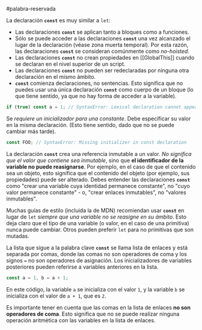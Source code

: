 #palabra-reservada

La declaración **`const`** es muy similar a `let`:  

- Las declaraciones **`const`** se aplican tanto a bloques como a funciones.  
- Sólo se puede acceder a las declaraciones **`const`** una vez alcanzado el lugar de la declaración (véase zona muerta temporal). Por esta razón, las declaraciones **`const`** se consideran comúnmente como _no-hoisted_.  
- Las declaraciones **`const`** no crean propiedades en [[GlobalThis]] cuando se declaran en el nivel superior de un script.  
- Las declaraciones **`const`** no pueden ser redeclaradas por ninguna otra declaración en el mismo ámbito.  
- **`const`** comienza declaraciones, no sentencias. Esto significa que no puedes usar una única declaración **`const`** como cuerpo de un bloque (lo que tiene sentido, ya que no hay forma de acceder a la variable).

```js
if (true) const a = 1; // SyntaxError: Lexical declaration cannot appear in a single-statement context
```

Se _requiere un inicializador para una constante_. Debe especificar su valor en la misma declaración. (Esto tiene sentido, dado que no se puede cambiar más tarde).

```js
const FOO; // SyntaxError: Missing initializer in const declaration
```

La declaración **`const`** crea una referencia inmutable a un valor. _No significa que el valor que contiene sea inmutable_, sino que **el identificador de la variable no puede reasignarse**. Por ejemplo, en el caso de que el contenido sea un objeto, esto significa que el contenido del objeto (por ejemplo, sus propiedades) puede ser alterado. Debes entender las declaraciones **`const`** como "crear una variable cuya identidad permanece constante", no "cuyo valor permanece constante" - o, "crear enlaces inmutables", no "valores inmutables".  
  
Muchas guías de estilo (incluida la de MDN) recomiendan usar **`const`** en lugar de `let` _siempre que una variable no se reasigne en su ámbito_. Esto deja claro que el tipo de una variable (o valor, en el caso de una primitiva) nunca puede cambiar. Otros pueden preferir `let` para no primitivas que son mutadas.  
  
La lista que sigue a la palabra clave **`const`** se llama lista de enlaces y está separada por comas, donde las comas no son operadores de coma y los signos ` = ` no son operadores de asignación. Los inicializadores de variables posteriores pueden referirse a variables anteriores en la lista. 

```js
const a = 1, b = a + 1;
```

En este código, la variable `a` se inicializa con el valor `1`, y la variable `b` se inicializa con el valor de `a + 1`, que es `2`.

Es importante tener en cuenta que las comas en la lista de enlaces **no son operadores de coma**. Esto significa que no se puede realizar ninguna operación aritmética con las variables en la lista de enlaces.